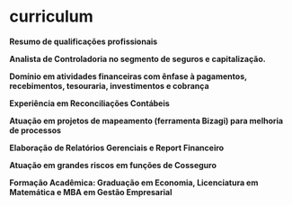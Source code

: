 # curriculum
<strong> Resumo de qualificações profissionais<strong>

<P>Analista de Controladoria no segmento de seguros e capitalização.</P>  
<p>Domínio em atividades financeiras com ênfase à pagamentos, recebimentos, tesouraria, investimentos e cobrança</p>
<p>Experiência em Reconciliações Contábeis</p>
<p>Atuação em projetos de mapeamento (ferramenta Bizagi) para melhoria de processos</p>
<p>Elaboração de Relatórios Gerenciais e Report Financeiro</p>
<p> Atuação em grandes riscos em funções de Cosseguro</p>

<p>Formação Acadêmica:</b> Graduação em Economia, Licenciatura em Matemática e MBA em Gestão Empresarial</p>

<p Contato  <a href="https://www.linkedin.com/in/isabel-cristina-giansante-azevedo" alt="Linkedin"</a></p>
<p Githubb  <a href="https://Github.com/isacristinagian" alt="Meus Repositórios" </a></p>

</body>
